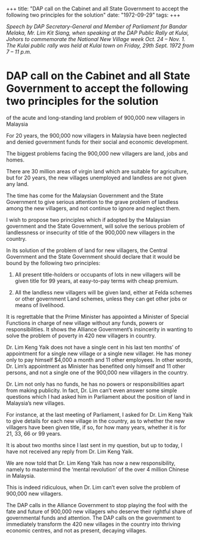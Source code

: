 +++ 
title: "DAP call on the Cabinet and all State Government to accept the following two principles for the solution"
date: "1972-09-29"
tags:
+++

_Speech by DAP Secretary-General and Member of Parliament for Bandar Melaka, Mr. Lim Kit Siang,
when speaking at the DAP Public Rally at Kulai, Johors to commemorate the National New Village week
Oct. 24 – Nov. 1. The Kulai public rally was held at Kulai town on Friday, 29th Sept. 1972 from 7 – 11 p.m._

# DAP call on the Cabinet and all State Government to accept the following two principles for the solution
of the acute and long-standing land problem of 900,000 new villagers in Malaysia

For 20 years, the 900,000 now villagers in Malaysia have been neglected and denied government funds for their social and economic development.</u>

The biggest problems facing the 900,000 new villagers are land, jobs and homes.

There are 30 million areas of virgin land which are suitable for agriculture, but for 20 years, the new villages unemployed and landless are not given any land.

The time has come for the Malaysian Government and the State Government to give serious attention to the grave problem of landless among the new villagers, and not continue to ignore and neglect them.

I wish to propose two principles which if adopted by the Malaysian government and the State Government, will solve the serious problem of landlessness or insecurity of title of the 900,000 new villagers in the country.

In its solution of the problem of land for new villagers, the Central Government and the State Government should declare that it would be bound by the following two principles:

1.	All present title-holders or occupants of lots in new villagers will be given title for 99 years, at easy-to-pay terms with cheap premium.

2.	All the landless new villagers will be given land, either at Felda schemes or other government Land schemes, unless they can get other jobs or means of livelihood.

It is regrettable that the Prime Minister has appointed a Minister of Special Functions in charge of new village without any funds, powers or responsibilities. It shows the Alliance Government’s insincerity in wanting to solve the problem of poverty in 420 new villagers in country.

Dr. Lim Keng Yaik does not have a single cent in his last ten months’ of appointment for a single new village or a single new villager. He has money only to pay himself $4,000 a month and 11 other employees. In other words, Dr. Lim’s appointment as Minister has benefited only himself and 11 other persons, and not a single one of the 900,000 new villagers in the country.
 
Dr. Lim not only has no funds, he has no powers or responsibilities apart from making publicity. In fact, Dr. Lim can’t even answer some simple questions which I had asked him in Parliament about the position of land in Malaysia’s new villages.

For instance, at the last meeting of Parliament, I asked for Dr. Lim Keng Yaik to give details for each new village in the country, as to whether the new villagers have been given title, if so, for how many years, whether it is for 21, 33, 66 or 99 years.

It is about two months since I last sent in my question, but up to today, I have not received any reply from Dr. Lim Keng Yaik.

We are now told that Dr. Lim Keng Yaik has now a new responsibility, namely to mastermind the ‘mental revolution’ of the over 4 million Chinese in Malaysia.

This is indeed ridiculous, when Dr. Lim can’t even solve the problem of 900,000 new villagers.

The DAP calls in the Alliance Government to stop playing the fool with the fate and future of 900,000 new villagers who deserve their rightful share of governmental funds and attention. The DAP calls on the government to immediately transform the 420 new villages in the country into thriving economic centres, and not as present, decaying villages.
 
